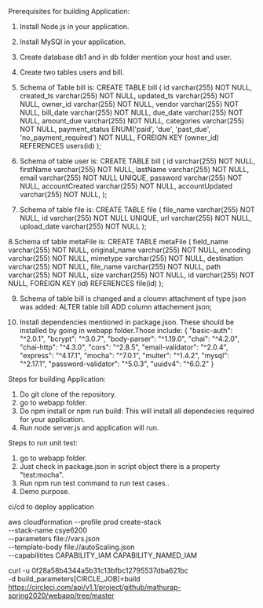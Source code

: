 Prerequisites for building Application:
1. Install Node.js in your application.
2. Install MySQl in your application.
3. Create database db1 and in db folder mention your host and user.
4. Create two tables users and bill.
5. Schema of Table bill is:
CREATE TABLE bill (
    id varchar(255) NOT NULL,
    created_ts varchar(255) NOT NULL,
    updated_ts varchar(255) NOT NULL,
    owner_id varchar(255) NOT NULL,
    vendor varchar(255) NOT NULL,
    bill_date varchar(255) NOT NULL,
    due_date varchar(255) NOT NULL,
    amount_due varchar(255) NOT NULL,
    categories varchar(255) NOT NULL,
    payment_status ENUM('paid', 'due', 'past_due', 'no_payment_required') NOT NULL,
    FOREIGN KEY (owner_id) REFERENCES users(id)
);
6. Schema of table user is:
CREATE TABLE bill (
    id varchar(255) NOT NULL,
    firstName varchar(255) NOT NULL,
    lastName varchar(255) NOT NULL,
    email varchar(255) NOT NULL UNIQUE,
    password varchar(255) NOT NULL,
    accountCreated varchar(255) NOT NULL,
    accountUpdated varchar(255) NOT NULL,
);

7. Schema of table file is:
CREATE TABLE file (
    file_name varchar(255) NOT NULL,
    id varchar(255) NOT NULL UNIQUE,
    url varchar(255) NOT NULL,
    upload_date varchar(255) NOT NULL
);

8.Schema of table metaFile is:
CREATE TABLE metaFile (
    field_name varchar(255) NOT NULL,
    original_name varchar(255) NOT NULL,
    encoding varchar(255) NOT NULL,
    mimetype varchar(255) NOT NULL,
    destination varchar(255) NOT NULL,
    file_name varchar(255) NOT NULL,
    path varchar(255) NOT NULL,
	size varchar(255) NOT NULL,
    id varchar(255) NOT NULL,
    FOREIGN KEY (id) REFERENCES file(id)
);

9. Schema of table bill is changed and a cloumn attachment of type json was added:
ALTER table bill
ADD column attachement json;

10. Install dependencies mentioned in package.json. These should be installed by going in webapp folder.Those include:
{   "basic-auth": "^2.0.1",
    "bcrypt": "^3.0.7",
    "body-parser": "^1.19.0",
    "chai": "^4.2.0",
    "chai-http": "^4.3.0",
    "cors": "^2.8.5",
    "email-validator": "^2.0.4",
    "express": "^4.17.1",
    "mocha": "^7.0.1",
    "multer": "^1.4.2",
    "mysql": "^2.17.1",
    "password-validator": "^5.0.3",
    "uuidv4": "^6.0.2"
}

Steps for building Application:
1. Do git clone of the repository.
2. go to webapp folder.
3. Do npm install or npm run build: This will install all dependecies required for your application.
4. Run node server.js and application will run.

Steps to run unit test:
1. go to webapp folder.
2. Just check in package.json in script object there is a property "test:mocha".
3. Run npm run test command to run test cases..
4. Demo purpose.

ci/cd to deploy application


aws cloudformation --profile prod create-stack \
--stack-name csye6200 \
--parameters file://vars.json \
--template-body file://autoScaling.json \
--capabilitites CAPABILITY_IAM CAPABILITY_NAMED_IAM 

curl -u 0f28a58b4344a5b31c13bfbc12795537dba621bc \
    -d build_parameters[CIRCLE_JOB]=build \
    https://circleci.com/api/v1.1/project/github/mathurap-spring2020/webapp/tree/master